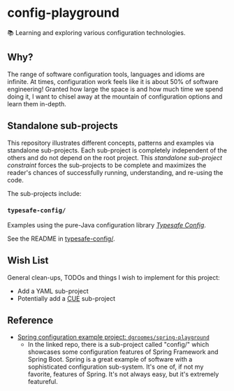 # config-playground

📚 Learning and exploring various configuration technologies.

## Why?

The range of software configuration tools, languages and idioms are infinite. At times, configuration work feels like
it is about 50% of software engineering! Granted how large the space is and how much time we spend doing it, I want to
chisel away at the mountain of configuration options and learn them in-depth.

## Standalone sub-projects

This repository illustrates different concepts, patterns and examples via standalone sub-projects. Each sub-project is
completely independent of the others and do not depend on the root project. This _standalone sub-project constraint_
forces the sub-projects to be complete and maximizes the reader's chances of successfully running, understanding, and
re-using the code.

The sub-projects include:

### `typesafe-config/`

Examples using the pure-Java configuration library [*Typesafe Config*](https://github.com/lightbend/config).

See the README in [typesafe-config/](typesafe-config/).

## Wish List

General clean-ups, TODOs and things I wish to implement for this project:

* Add a YAML sub-project
* Potentially add a [CUE](https://github.com/cuelang/cue) sub-project

## Reference

* [Spring configuration example project: `dgroomes/spring-playground`](https://github.com/dgroomes/spring-playground)
  * In the linked repo, there is a sub-project called "config/" which showcases some configuration features of Spring Framework
    and Spring Boot. Spring is a great example of software with a sophisticated configuration sub-system. It's one of, if
    not my favorite, features of Spring. It's not always easy, but it's extremely featureful.
